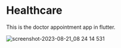 # Healthcare

This is the doctor appointment app in flutter. 

![screenshot-2023-08-21_08 24 14 531](https://github.com/iharshlalakiya/healthcare/assets/118156560/130fc715-43b0-44b1-ae17-364e7201a1d3)
